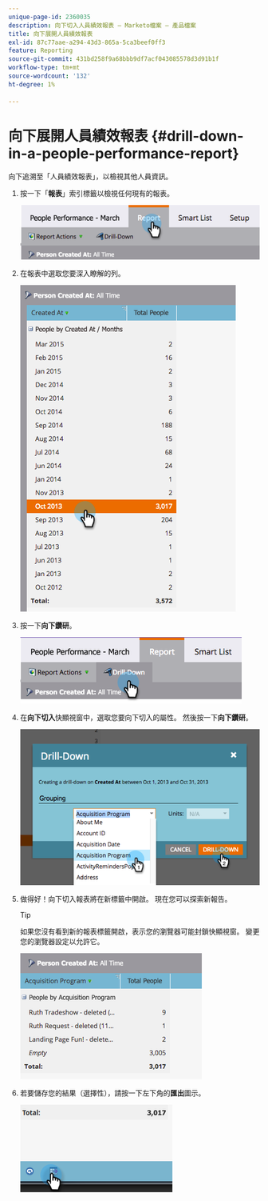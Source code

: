 ```yaml
---
unique-page-id: 2360035
description: 向下切入人員績效報表 — Marketo檔案 — 產品檔案
title: 向下展開人員績效報表
exl-id: 87c77aae-a294-43d3-865a-5ca3beef0ff3
feature: Reporting
source-git-commit: 431bd258f9a68bbb9df7acf043085578d3d91b1f
workflow-type: tm+mt
source-wordcount: '132'
ht-degree: 1%

---
```


# 向下展開人員績效報表 {#drill-down-in-a-people-performance-report}

向下追溯至「人員績效報表」，以檢視其他人員資訊。

1. 按一下「**報表**」索引標籤以檢視任何現有的報表。

   ![](assets/one.png)

1. 在報表中選取您要深入瞭解的列。

   ![](assets/two.png)

1. 按一下&#x200B;**向下鑽研**。

   ![](assets/three.png)

1. 在&#x200B;**向下切入**&#x200B;快顯視窗中，選取您要向下切入的屬性。 然後按一下&#x200B;**向下鑽研**。

   ![](assets/four.png)

1. 做得好！向下切入報表將在新標籤中開啟。 現在您可以探索新報告。

   >[!TIP]
   >
   >如果您沒有看到新的報表標籤開啟，表示您的瀏覽器可能封鎖快顯視窗。 變更您的瀏覽器設定以允許它。

   ![](assets/five.png)

1. 若要儲存您的結果（選擇性），請按一下左下角的&#x200B;**匯出**&#x200B;圖示。

   ![](assets/six.png)
